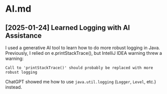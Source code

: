 # AI.md

## [2025-01-24] Learned Logging with AI Assistance

I used a generative AI tool to learn how to do more robust logging in Java.  
Previously, I relied on e.printStackTrace(), but IntelliJ IDEA warning threw a
warning:

```text
Call to 'printStackTrace()' should probably be replaced with more robust logging
```

ChatGPT showed me how to use `java.util.logging` (`Logger`, `Level`, etc.)
instead.
